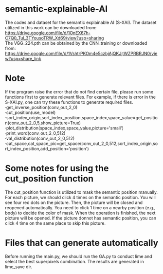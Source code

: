 # semantic-explainable-AI
The codes and dataset for the semantic explainable AI (S-XAI).
The dataset utilized in this work can be downloaded from:
https://drive.google.com/file/d/1OnEX67h-C7Q0_Tul_3TYousoTRW_Xd69/view?usp=sharing  
The VGG_224.pth can be obtained by the CNN_training or downloaded from:
https://drive.google.com/file/d/1VshtrPKOm4e5czbjAjQKJjtWZPRBRJN0/view?usp=share_link  


# Note
If the program raise the error that do not find certain file, please run some functions first to generate relevant files.
For example, if there is error in the S-XAI.py, one can try these functions to generate required files.
·get_inverse_position(conv_out_2_0)  
·cut_position(use_model)  
·sort_index_origin,sort_index_position,space_index,space_value=get_position(conv_out_2_0,5,show_picture=True)  
·plot_distribution(space_index,space_value,picture='small')  
·print_word(conv_out_2_0,512)  
·val_distribution(conv_out_2_0,512)  
·cat_space,cat_space_pic=get_space(conv_out_2_0,512,sort_index_origin,sort_index_position,add_position='position')  

# Some notes for using the cut_position function
The cut_position function is utilized to mask the semantic position manually. For each picture, we should click 4 times on the semantic position. You will see four red dots on the picture. Then, the picture will be closed and reopened automatically. You need to click 1 time on a nearby position (e.g., body) to decide the color of mask. When the operation is finished, the next picture will be opened. If the picture donnot has semantic position, you can click 4 time on the same place to skip this picture. 


# Files that can generate automatically
Before running the main.py, we should run the GA.py to conduct lime and select the best superpixels combination. The results are generated in lime_save dir.
